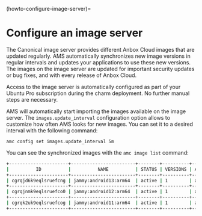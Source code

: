 (howto-configure-image-server)=
# Configure an image server

  The Canonical image server provides different Anbox Cloud images that are updated regularly. AMS automatically synchronizes new image versions in regular intervals and updates your applications to use these new versions. The images on the image server are updated for important security updates or bug fixes, and with every release of Anbox Cloud.

Access to the image server is automatically configured as part of your Ubuntu Pro subscription during the charm deployment. No further manual steps are necessary.

AMS will automatically start importing the images available on the image server. The `images.update_interval` configuration option allows to customize how often AMS looks for new images. You can set it to a desired interval with the following command:

    amc config set images.update_interval 5m

You can see the synchronized images with the `amc image list` command:

```bash
+----------------------+------------------------+--------+----------+--------------+---------+
|          ID          |          NAME          | STATUS | VERSIONS | ARCHITECTURE | DEFAULT |
+----------------------+------------------------+--------+----------+--------------+---------+
| cgrqjd6k9eqlsruefcng | jammy:android13:arm64  | active | 1        | aarch64      | true    |
+----------------------+------------------------+--------+----------+--------------+---------+
| cgrqjnmk9eqlsruefco0 | jammy:android12:arm64  | active | 1        | aarch64      | false   |
+----------------------+------------------------+--------+----------+--------------+---------+
| cgrqk2uk9eqlsruefcog | jammy:android11:arm64  | active | 1        | aarch64      | false   |
+----------------------+------------------------+--------+----------+--------------+---------+
```
